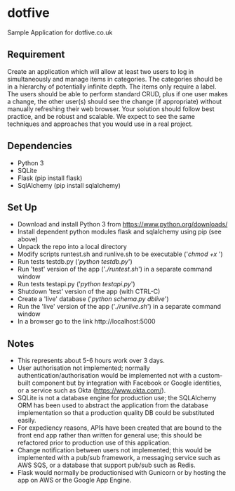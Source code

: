 # dotfive
Sample Application for dotfive.co.uk

## Requirement
Create an application which will allow at least two users to log in simultaneously and manage items in categories. The categories should be in a hierarchy of potentially infinite depth. The items only require a label.
The users should be able to perform standard CRUD, plus if one user makes a change, the other user(s) should see the change (if appropriate) without manually refreshing their web browser.
Your solution should follow best practice, and be robust and scalable. We expect to see the same techniques and approaches that you would use in a real project.

## Dependencies
- Python 3
- SQLite
- Flask (pip install flask)
- SqlAlchemy (pip install sqlalchemy)

## Set Up
- Download and install Python 3 from https://www.python.org/downloads/
- Install dependent python modules flask and sqlalchemy using pip (see above)
- Unpack the repo into a local directory
- Modify scripts runtest.sh and runlive.sh to be executable ('*chmod +x <scriptname>*')
- Run tests testdb.py ('*python testdb.py*')
- Run 'test' version of the app ('*./runtest.sh*') in a separate command window
- Run tests testapi.py ('*python testapi.py*')
- Shutdown 'test' version of the app (with CTRL-C)
- Create a 'live' database ('*python schema.py dblive*')
- Run the 'live' version of the app ('*./runlive.sh*') in a separate command window
- In a browser go to the link http://localhost:5000

## Notes
- This represents about 5-6 hours work over 3 days.
- User authorisation not implemented; normally authentication/authorisation would be implemented not with a custom-built component but by integration with Facebook or Google identities, or a service such as Okta (https://www.okta.com/).
- SQLite is not a database engine for production use; the SQLAlchemy ORM has been used to abstract the application from the database implementation so that a production quality DB could be substituted easily.
- For expediency reasons, APIs have been created that are bound to the front end app rather than written for general use; this should be refactored prior to production use of this application.
- Change notification between users not implemented; this would be implemented with a pub/sub framework, a messaging service such as AWS SQS, or a database that support pub/sub such as Redis.
- Flask would normally be productionised with Gunicorn or by hosting the app on AWS or the Google App Engine.
